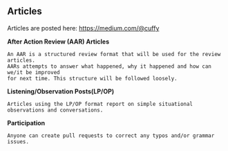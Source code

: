 ## Articles

Articles are posted here: https://medium.com/@cuffy

**After Action Review (AAR) Articles**

```
An AAR is a structured review format that will be used for the review articles.
AARs attempts to answer what happened, why it happened and how can we/it be improved
for next time. This structure will be followed loosely.
```

**Listening/Observation Posts(LP/OP)**

```
Articles using the LP/OP format report on simple situational observations and conversations.
```

**Participation**

```
Anyone can create pull requests to correct any typos and/or grammar issues.
```
